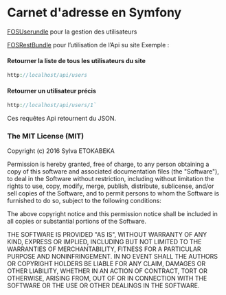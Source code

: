 Carnet d'adresse en Symfony
========

[FOSUserundle](https://github.com/FriendsOfSymfony/FOSUserBundle) pour la gestion des utilisateurs 

[FOSRestBundle](https://github.com/FriendsOfSymfony/FOSRestBundle) pour l’utilisation de l’Api su site 
Exemple :
#### Retourner la liste de tous les utilisateurs du site 
```PHP
http://localhost/api/users
```

#### Retourner un utilisateur précis
```PHP
http://localhost/api/users/1`
```

Ces requêtes Api retournent du JSON.

### The MIT License (MIT)

Copyright (c) 2016 Sylva ETOKABEKA

Permission is hereby granted, free of charge, to any person obtaining a copy of this software and associated documentation files (the "Software"), to deal in the Software without restriction, including without limitation the rights to use, copy, modify, merge, publish, distribute, sublicense, and/or sell copies of the Software, and to permit persons to whom the Software is furnished to do so, subject to the following conditions:

The above copyright notice and this permission notice shall be included in all copies or substantial portions of the Software.

THE SOFTWARE IS PROVIDED "AS IS", WITHOUT WARRANTY OF ANY KIND, EXPRESS OR IMPLIED, INCLUDING BUT NOT LIMITED TO THE WARRANTIES OF MERCHANTABILITY, FITNESS FOR A PARTICULAR PURPOSE AND NONINFRINGEMENT. IN NO EVENT SHALL THE AUTHORS OR COPYRIGHT HOLDERS BE LIABLE FOR ANY CLAIM, DAMAGES OR OTHER LIABILITY, WHETHER IN AN ACTION OF CONTRACT, TORT OR OTHERWISE, ARISING FROM, OUT OF OR IN CONNECTION WITH THE SOFTWARE OR THE USE OR OTHER DEALINGS IN THE SOFTWARE.

